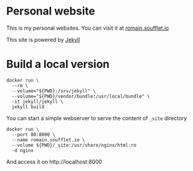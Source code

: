 # Personal website

This is my personal websites.
You can visit it at [romain.soufflet.io](https://romain.soufflet.io/)


This site is powered by [Jekyll](http://jekyllrb.com/)


# Build a local version

```
docker run \
  --rm \
  --volume="${PWD}:/srv/jekyll" \
  --volume="${PWD}/vendor/bundle:/usr/local/bundle" \
  -it jekyll/jekyll \
  jekyll build
```

You can start a simple webserver to serve the content of `_site` directory

```
docker run \
  --port 80:8000 \
  --name romain.soufflet.io \
  --volume ${PWD}/_site:/usr/share/nginx/html:ro
  -d nginx
```

And access it on http://localhost:8000
